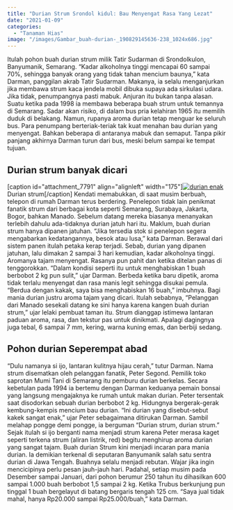 ```yaml
---
title: "Durian Strum Srondol kidul: Bau Menyengat Rasa Yang Lezat"
date: "2021-01-09"
categories: 
  - "Tanaman Hias"
image: "/images/Gambar_buah-durian-_190829145636-238_1024x686.jpg"
---
```


Itulah pohon buah durian strum milik Tatir Sudarman di Srondolkulon, Banyumanik, Semarang. “Kadar alkoholnya tinggi mencapai 60 sampai 70%, sehingga banyak orang yang tidak tahan mencium baunya,” kata Darman, panggilan akrab Tatir Sudarman. Makanya, ia selalu menganjurkan jika membawa strum kaca jendela mobil dibuka supaya ada sirkulasi udara. Jika tidak, penumpangnya pasti mabuk. Anjuran itu bukan tanpa alasan. Suatu ketika pada 1998 ia membawa beberapa buah strum untuk temannya di Semarang. Sadar akan risiko, di dalam bus pria kelahiran 1965 itu memilih duduk di belakang. Namun, rupanya aroma durian tetap menguar ke seluruh bus. Para penumpang berteriak-teriak tak kuat menahan bau durian yang menyengat. Bahkan beberapa di antaranya mabuk dan semaput. Tanpa pikir panjang akhirnya Darman turun dari bus, meski belum sampai ke tempat tujuan.

## Durian strum banyak dicari

\[caption id="attachment\_7791" align="alignleft" width="175"\][![durian enak](/images/Gambar_durio_731x768.jpg)](http://localhost/mitra/wp-content/uploads/2021/01/Gambar_durio_731x768.jpg) Durian strum\[/caption\] Kendati memabukkan, di saat musim berbuah, telepon di rumah Darman terus berdering. Penelepon tidak lain penikmat fanatik strum dari berbagai kota seperti Semarang, Surabaya, Jakarta, Bogor, bahkan Manado. Sebelum datang mereka biasanya menanyakan terlebih dahulu ada-tidaknya durian jatuh hari itu. Maklum, buah durian strum hanya dipanen jatuhan. “Jika tersedia stok si penelepon segera mengabarkan kedatangannya, besok atau lusa,” kata Darman. Berawal dari sistem panen itulah petaka kerap terjadi. Sebab, durian yang dipanen jatuhan, lalu dimakan 2 sampai 3 hari kemudian, kadar alkoholnya tinggi. Aromanya tajam menyengat. Rasanya pun pahit dan ketika ditelan panas di tenggorokkan. “Dalam kondisi seperti itu untuk menghabiskan 1 buah berbobot 2 kg pun sulit,” ujar Darman. Berbeda ketika baru dipetik, aroma tidak terlalu menyengat dan rasa manis legit sehingga disukai pemula. “Berdua dengan kakak, saya bisa menghabiskan 16 buah,” imbuhnya. Bagi mania durian justru aroma tajam yang dicari. Itulah sebabnya, “Pelanggan dari Manado sesekali datang ke sini hanya karena kangen buah durian strum,” ujar lelaki pembuat taman itu. Strum dianggap istimewa lantaran paduan aroma, rasa, dan tekstur pas untuk dinikmati. Apalagi dagingnya juga tebal, 6 sampai 7 mm, kering, warna kuning emas, dan berbiji sedang.

## Pohon durian Seperempat abad

“Dulu namanya si ijo, lantaran kulitnya hijau cerah,” tutur Darman. Nama strum disematkan oleh pelanggan fanatik, Peter Segond. Pemilik toko saprotan Mumi Tani di Semarang itu pemburu durian berkelas. Secara kebetulan pada 1994 ia bertemu dengan Darman keduanya pemain bonsai yang langsung mengajaknya ke rumah untuk makan durian. Peter tersentak saat disodorkan sebuah durian berbobot 2 kg. Hidungnya bergerak-gerak kembung-kempis mencium bau durian. “Ini durian yang disebut-sebut kakek sangat enak,” ujar Peter sebagaimana ditirukan Darman. Sambil melahap pongge demi pongge, ia berguman “Durian strum, durian strum.” Sejak itulah si ijo berganti nama menjadi strum karena Peter merasa kaget seperti terkena strum (aliran listrik, red) begitu menghirup aroma durian yang sangat tajam. Buah durian Strum kini menjadi incaran para mania durian. Ia demikian terkenal di seputaran Banyumanik salah satu sentra durian di Jawa Tengah. Buahnya selalu menjadi rebutan. Wajar jika ingin mencicipinya perlu pesan jauh-jauh hari. Padahal, setiap musim pada Desember sampai Januari, dari pohon berumur 250 tahun itu dihasilkan 600 sampai 1.000 buah berbobot 1,5 sampai 2 kg. Ketika Trubus berkunjung pun tinggal 1 buah bergelayut di batang bergaris tengah 125 cm. “Saya jual tidak mahal, hanya Rp20.000 sampai Rp25.000/buah,” kata Darman.
